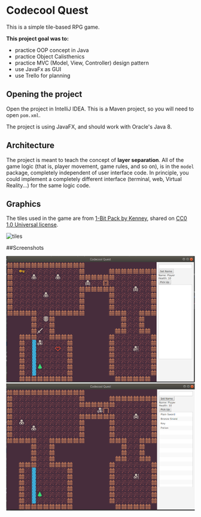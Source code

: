 # Codecool Quest

This is a simple tile-based RPG game.

**This project goal was to:**
- practice OOP concept in Java
- practice Object Calisthenics
- practice MVC (Model, View, Controller) design pattern
- use JavaFx as GUI
- use Trello for planning

## Opening the project

Open the project in IntelliJ IDEA. This is a Maven project, so you will need to open `pom.xml`.

The project is using JavaFX, and should work with Oracle's Java 8.

## Architecture

The project is meant to teach the concept of **layer separation**. All of the game logic (that is, player movement, game rules, and so on), is in the `model` package, completely independent of user interface code. In principle, you could implement a completely different interface (terminal, web, Virtual Reality...) for the same logic code.

## Graphics

The tiles used in the game are from [1-Bit Pack by Kenney](https://kenney.nl/assets/bit-pack), shared on [CC0 1.0 Universal license](https://creativecommons.org/publicdomain/zero/1.0/).

![tiles](src/main/resources/tiles.png)

##Screenshots

![Gameplay 1](src/main/resources/screenshot1.png)
![Gameplay 2](src/main/resources/screenshot2.png)